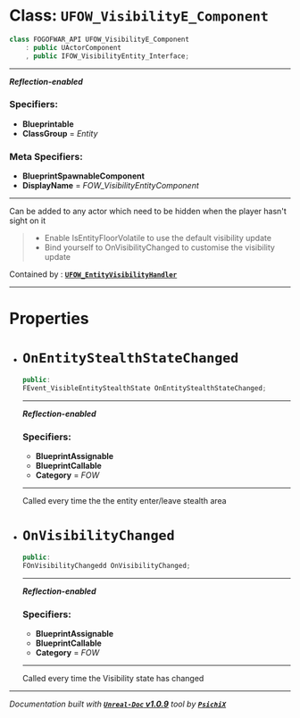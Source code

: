 # **Class: `UFOW_VisibilityE_Component`**

```cpp
class FOGOFWAR_API UFOW_VisibilityE_Component
    : public UActorComponent
    , public IFOW_VisibilityEntity_Interface;
```

---

**_Reflection-enabled_**

### Specifiers:
- **Blueprintable**
- **ClassGroup** = _Entity_

### Meta Specifiers:
- **BlueprintSpawnableComponent**
- **DisplayName** = _FOW_VisibilityEntityComponent_

---

Can be added to any actor which need to be hidden when the player hasn't sight on it

> - Enable IsEntityFloorVolatile to use the default visibility update
> - Bind yourself to OnVisibilityChanged to customise the visibility update

Contained by : [**`UFOW_EntityVisibilityHandler`**](/reference/classes/UFOW_EntityVisibilityHandler.md)

---

# **Properties**

* # __`OnEntityStealthStateChanged`__

    ```cpp
    public:
    FEvent_VisibleEntityStealthState OnEntityStealthStateChanged;
    ```
    
    ---
    
    **_Reflection-enabled_**
    
    ### Specifiers:
    - **BlueprintAssignable**
    - **BlueprintCallable**
    - **Category** = _FOW_
    
    ---
    
    Called every time the the entity enter/leave stealth area
    

* # __`OnVisibilityChanged`__

    ```cpp
    public:
    FOnVisibilityChangedd OnVisibilityChanged;
    ```
    
    ---
    
    **_Reflection-enabled_**
    
    ### Specifiers:
    - **BlueprintAssignable**
    - **BlueprintCallable**
    - **Category** = _FOW_
    
    ---
    
    Called every time the Visibility state has changed
    




---
_Documentation built with [**`Unreal-Doc` v1.0.9**](https://github.com/PsichiX/unreal-doc) tool by [**`PsichiX`**](https://github.com/PsichiX)_